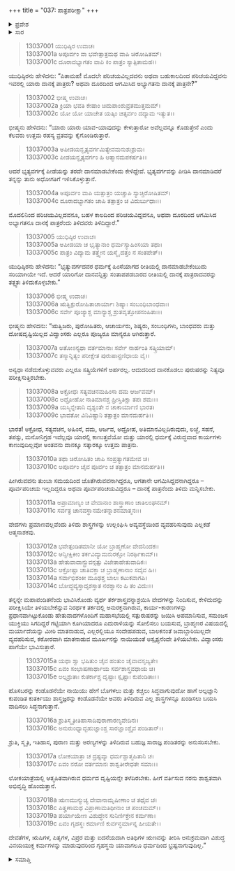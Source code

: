+++
title = "037: ಪಾತ್ರಪರೀಕ್ಷಾ"
+++

<details><summary>ಪ್ರವೇಶ</summary>


।।   ಓಂ ಓಂ ನಮೋ ನಾರಾಯಣಾಯ।।   ಶ್ರೀ ವೇದವ್ಯಾಸಾಯ ನಮಃ ।।

ಶ್ರೀ ಕೃಷ್ಣದ್ವೈಪಾಯನ ವೇದವ್ಯಾಸ ವಿರಚಿತ  

**ಶ್ರೀ ಮಹಾಭಾರತ**

**ಅನುಶಾಸನ ಪರ್ವ**

**ದಾನಧರ್ಮ ಪರ್ವ**

**ಅಧ್ಯಾಯ 37**


</details>

<details><summary>ಸಾರ</summary>

ದಾನಕ್ಕೆ ಪಾತ್ರರಾದವರ ಕುರಿತು ಭೀಷ್ಮನು ಯುಧಿಷ್ಠಿರನಿಗೆ ತಿಳಿಸಿದಿದು (1-19).


</details>


> 13037001 ಯುಧಿಷ್ಠಿರ ಉವಾಚ।  
13037001a ಅಪೂರ್ವಂ ವಾ ಭವೇತ್ಪಾತ್ರಮಥ ವಾಪಿ ಚಿರೋಷಿತಮ್।  
13037001c ದೂರಾದಭ್ಯಾಗತಂ ವಾಪಿ ಕಿಂ ಪಾತ್ರಂ ಸ್ಯಾತ್ಪಿತಾಮಹ।।

ಯುಧಿಷ್ಠಿರನು ಹೇಳಿದನು: “ಪಿತಾಮಹ! ಮೊದಲೇ ಪರಿಚಯವಿಲ್ಲದವನು ಅಥವಾ ಬಹುಕಾಲದಿಂದ ಪರಿಚಯವಿದ್ದವನು ಇವರಲ್ಲಿ ಯಾರು ದಾನಕ್ಕೆ ಪಾತ್ರರು? ಅಥವಾ ದೂರದಿಂದ ಆಗಮಿಸಿದ ಅಭ್ಯಾಗತನು ದಾನಕ್ಕೆ ಪಾತ್ರನೇ?”

> 13037002 ಭೀಷ್ಮ ಉವಾಚ।  
13037002a ಕ್ರಿಯಾ ಭವತಿ ಕೇಷಾಂ ಚಿದುಪಾಂಶುವ್ರತಮುತ್ತಮಮ್।  
13037002c ಯೋ ಯೋ ಯಾಚೇತ ಯತ್ಕಿಂ ಚಿತ್ಸರ್ವಂ ದದ್ಯಾಮ ಇತ್ಯುತ।।

ಭೀಷ್ಮನು ಹೇಳಿದನು: “ಯಾರು ಯಾರು ಯಾವ-ಯಾವುದನ್ನು ಕೇಳುತ್ತಾರೋ ಅವೆಲ್ಲವನ್ನೂ ಕೊಡುತ್ತೇನೆ ಎಂದು ಕೆಲವರು ಉತ್ತಮ ರಹಸ್ಯ ವ್ರತವನ್ನು ಕೈಗೊಂಡಿರುತ್ತಾರೆ.

> 13037003a ಅಪೀಡಯನ್ಭೃತ್ಯವರ್ಗಮಿತ್ಯೇವಮನುಶುಶ್ರುಮ।  
13037003c ಪೀಡಯನ್ಭೃತ್ಯವರ್ಗಂ ಹಿ ಆತ್ಮಾನಮಪಕರ್ಷತಿ।।

ಆದರೆ ಭೃತ್ಯವರ್ಗಕ್ಕೆ ಪೀಡೆಯನ್ನು ತರದೇ ದಾನಮಾಡಬೇಕೆಂದು ಕೇಳಿದ್ದೇವೆ. ಭೃತ್ಯವರ್ಗವನ್ನು ಪೀಡಿಸಿ ದಾನಮಾಡಿದರೆ ತನ್ನನ್ನು ತಾನು ಅಧೋಗತಿಗೆ ಇಳಿಸಿಕೊಳ್ಳುತ್ತಾನೆ.

> 13037004a ಅಪೂರ್ವಂ ವಾಪಿ ಯತ್ಪಾತ್ರಂ ಯಚ್ಚಾಪಿ ಸ್ಯಾಚ್ಚಿರೋಷಿತಮ್।  
13037004c ದೂರಾದಭ್ಯಾಗತಂ ಚಾಪಿ ತತ್ಪಾತ್ರಂ ಚ ವಿದುರ್ಬುಧಾಃ।।

ಮೊದಲಿನಿಂದ ಪರಿಚಯವಿಲ್ಲದವನೂ, ಬಹಳ ಕಾಲದಿಂದ ಪರಿಚಯವಿದ್ದವನೂ, ಅಥವಾ ದೂರದಿಂದ ಆಗಮಿಸಿದ ಅಭ್ಯಾಗತನೂ ದಾನಕ್ಕೆ ಪಾತ್ರರೆಂದು ತಿಳಿದವರು ತಿಳಿದಿದ್ದಾರೆ.”

> 13037005 ಯುಧಿಷ್ಠಿರ ಉವಾಚ।  
13037005a ಅಪೀಡಯಾ ಚ ಭೃತ್ಯಾನಾಂ ಧರ್ಮಸ್ಯಾಹಿಂಸಯಾ ತಥಾ।  
13037005c ಪಾತ್ರಂ ವಿದ್ಯಾಮ ತತ್ತ್ವೇನ ಯಸ್ಮೈ ದತ್ತಂ ನ ಸಂತಪೇತ್।।

ಯುಧಿಷ್ಠಿರನು ಹೇಳಿದನು: “ಭೃತ್ಯುವರ್ಗದವರ ಧರ್ಮಕ್ಕೆ ಹಿಂಸೆಯಾಗದ ರೀತಿಯಲ್ಲಿ ದಾನಮಾಡಬೇಕೆಂಬುದು ಸರಿಯಾಗಿಯೇ ಇದೆ. ಆದರೆ ಯಾರಿಗೋ ದಾನವನ್ನಿತ್ತು ಸಂತಾಪಪಡಬಾರದ ರೀತಿಯಲ್ಲಿ ದಾನಕ್ಕೆ ಪಾತ್ರರಾದವರನ್ನು ತತ್ತ್ವತಃ ತಿಳಿದುಕೊಳ್ಳಬೇಕು.”

> 13037006 ಭೀಷ್ಮ ಉವಾಚ।  
13037006a ಋತ್ವಿಕ್ಪುರೋಹಿತಾಚಾರ್ಯಾಃ ಶಿಷ್ಯಾಃ ಸಂಬಂಧಿಬಾಂಧವಾಃ।  
13037006c ಸರ್ವೇ ಪೂಜ್ಯಾಶ್ಚ ಮಾನ್ಯಾಶ್ಚ ಶ್ರುತವೃತ್ತೋಪಸಂಹಿತಾಃ।।

ಭೀಷ್ಮನು ಹೇಳಿದನು: “ಋತ್ವಿಜರು, ಪುರೋಹಿತರು, ಆಚಾರ್ಯರು, ಶಿಷ್ಯರು, ಸಂಬಂಧಿಗಳು, ಬಾಂಧವರು ಮತ್ತು ದೋಷದೃಷ್ಟಿಯಿಲ್ಲದ ವಿದ್ವಾಂಸರು ಎಲ್ಲರೂ ಪೂಜ್ಯರೂ ಮಾನ್ಯರೂ ಆಗಿರುತ್ತಾರೆ.

> 13037007a ಅತೋಽನ್ಯಥಾ ವರ್ತಮಾನಾಃ ಸರ್ವೇ ನಾರ್ಹಂತಿ ಸತ್ಕ್ರಿಯಾಮ್।  
13037007c ತಸ್ಮಾನ್ನಿತ್ಯಂ ಪರೀಕ್ಷೇತ ಪುರುಷಾನ್ಪ್ರಣಿಧಾಯ ವೈ।।

ಅನ್ಯಥಾ ನಡೆದುಕೊಳ್ಳುವವರು ಎಲ್ಲರೂ ಸತ್ಕ್ರಿಯೆಗಳಿಗೆ ಅರ್ಹರಲ್ಲ. ಆದುದರಿಂದ ದಾನಕೊಡಲು ಪುರುಷರನ್ನು ನಿತ್ಯವೂ ಪರೀಕ್ಷಿಸುತ್ತಿರಬೇಕು.

> 13037008a ಅಕ್ರೋಧಃ ಸತ್ಯವಚನಮಹಿಂಸಾ ದಮ ಆರ್ಜವಮ್।  
13037008c ಅದ್ರೋಹೋ ನಾತಿಮಾನಶ್ಚ ಹ್ರೀಸ್ತಿತಿಕ್ಷಾ ತಪಃ ಶಮಃ।।  
13037009a ಯಸ್ಮಿನ್ನೇತಾನಿ ದೃಶ್ಯಂತೇ ನ ಚಾಕಾರ್ಯಾಣಿ ಭಾರತ।  
13037009c ಭಾವತೋ ವಿನಿವಿಷ್ಟಾನಿ ತತ್ಪಾತ್ರಂ ಮಾನಮರ್ಹತಿ।।

ಭಾರತ! ಅಕ್ರೋಧ, ಸತ್ಯವಚನ, ಅಹಿಂಸೆ, ದಮ, ಆರ್ಜವ, ಅದ್ರೋಹ, ಅತಿಮಾನವಿಲ್ಲದಿರುವುದು, ಲಜ್ಜೆ, ಸಹನೆ, ತಪಸ್ಸು, ಮನೋನಿಗ್ರಹ ಇವೆಲ್ಲವೂ ಯಾರಲ್ಲಿ ಕಾಣುತ್ತವೆಯೋ ಮತ್ತು ಯಾರಲ್ಲಿ ಧರ್ಮಕ್ಕೆ ವಿರುದ್ಧವಾದ ಕಾರ್ಯಗಳು ಕಾಣುವುದಿಲ್ಲವೋ ಅಂತವನು ದಾನಕ್ಕೂ ಸತ್ಕಾರಕ್ಕೂ ಉತ್ತಮ ಪಾತ್ರನು.

> 13037010a ತಥಾ ಚಿರೋಷಿತಂ ಚಾಪಿ ಸಂಪ್ರತ್ಯಾಗತಮೇವ ಚ।  
13037010c ಅಪೂರ್ವಂ ಚೈವ ಪೂರ್ವಂ ಚ ತತ್ಪಾತ್ರಂ ಮಾನಮರ್ಹತಿ।।

ಹೀಗಿರುವವನು ತುಂಬಾ ಸಮಯದಿಂದ ಜೊತೆಗಿರುವವನಾಗಿದ್ದರೂ, ಆಗತಾನೇ ಆಗಮಿಸಿದ್ದವನಾಗಿದ್ದರೂ – ಪೂರ್ವಪರಿಚಯ ಇಲ್ಲದಿದ್ದರೂ ಅಥವಾ ಪೂರ್ವಪರಿಚಯವಿದ್ದರೂ – ದಾನಕ್ಕೆ ಪಾತ್ರನೆಂದು ತಿಳಿದು ಮನ್ನಿಸಬೇಕು.

> 13037011a ಅಪ್ರಾಮಾಣ್ಯಂ ಚ ವೇದಾನಾಂ ಶಾಸ್ತ್ರಾಣಾಂ ಚಾತಿಲಂಘನಮ್।  
13037011c ಸರ್ವತ್ರ ಚಾನವಸ್ಥಾನಮೇತನ್ನಾಶನಮಾತ್ಮನಃ।।

ವೇದಗಳು ಪ್ರಮಾಣವಲ್ಲವೆಂದು ತಿಳಿದು ಶಾಸ್ತ್ರಗಳನ್ನು ಉಲ್ಲಂಘಿಸಿ ಅವ್ಯವಸ್ಥೆಯಿಂದ ವ್ಯವಹರಿಸುವುದು ಎಲ್ಲಕಡೆ ಆತ್ಮನಾಶಕವು.

> 13037012a ಭವೇತ್ಪಂಡಿತಮಾನೀ ಯೋ ಬ್ರಾಹ್ಮಣೋ ವೇದನಿಂದಕಃ।  
13037012c ಆನ್ವೀಕ್ಷಿಕೀಂ ತರ್ಕವಿದ್ಯಾಮನುರಕ್ತೋ ನಿರರ್ಥಿಕಾಮ್।।  
13037013a ಹೇತುವಾದಾನ್ಬ್ರುವನ್ಸತ್ಸು ವಿಜೇತಾಹೇತುವಾದಿಕಃ।  
13037013c ಆಕ್ರೋಷ್ಟಾ ಚಾತಿವಕ್ತಾ ಚ ಬ್ರಾಹ್ಮಣಾನಾಂ ಸದೈವ ಹಿ।।  
13037014a ಸರ್ವಾಭಿಶಂಕೀ ಮೂಢಶ್ಚ ಬಾಲಃ ಕಟುಕವಾಗಪಿ।  
13037014c ಬೋದ್ಧವ್ಯಸ್ತಾದೃಶಸ್ತಾತ ನರಶ್ವಾನಂ ಹಿ ತಂ ವಿದುಃ।।

ತನ್ನನ್ನೇ ಮಹಾಪಂಡಿತನೆಂದು ಭಾವಿಸಿಕೊಂಡು ವ್ಯರ್ಥ ತರ್ಕಶಾಸ್ತ್ರವನ್ನಾಶ್ರಯಿಸಿ ವೇದಗಳನ್ನು ನಿಂದಿಸುವ, ಕೇಳಿದುದನ್ನು ಪರೀಕ್ಷಿಸಿಯೇ ತಿಳಿಯಬೇಕೆನ್ನುವ ನಿರರ್ಥಕ ತರ್ಕದಲ್ಲಿ ಅನುರಕ್ತನಾಗಿರುವ, ಕಾರ್ಯ-ಕಾರಣಗಳನ್ನು ಪ್ರಧಾನವಾಗಿಟ್ಟುಕೊಂಡು ಹೇತುವಾದಗಳೊಂದಿಗೆ ಮಹಾಸಭೆಯಲ್ಲಿ ಸತ್ಪುರುಷರನ್ನು ಜಯಿಸಿ ಅಪಮಾನಿಸುವ, ಸಮಂಜಸ ಯುಕ್ತಿಯು ಸಿಗದಿದ್ದರೆ ಗಟ್ಟಿಯಾಗಿ ಕೂಗಿಯಾದರೂ ಎದುರಾಳಿಯನ್ನು ಸೋಲಿಸಲು ಬಯಸುವ, ಬ್ರಾಹ್ಮಣರ ವಿಷಯದಲ್ಲಿ ಮರ್ಯಾದೆಯನ್ನು ಮೀರಿ ಮಾತನಾಡುವ, ಎಲ್ಲರಲ್ಲಿಯೂ ಸಂದೇಹಪಡುವ, ಬಾಲಕನಂತೆ ಜವಾಬ್ದಾರಿಯಿಲ್ಲದೇ ವ್ಯವಹರಿಸುವ, ಕಠೋರವಾಗಿ ಮಾತನಾಡುವ ಮೂರ್ಖನನ್ನು ನಾಯಿಯಂತೆ ಅಸ್ಪೃಶ್ಯನೆಂದೇ ತಿಳಿಯಬೇಕು. ವಿದ್ವಾಂಸರು ಹಾಗೆಯೇ ಭಾವಿಸುತ್ತಾರೆ.

> 13037015a ಯಥಾ ಶ್ವಾ ಭಷಿತುಂ ಚೈವ ಹಂತುಂ ಚೈವಾವಸೃಜ್ಯತೇ।  
13037015c ಏವಂ ಸಂಭಾಷಣಾರ್ಥಾಯ ಸರ್ವಶಾಸ್ತ್ರವಧಾಯ ಚ।  
13037015e ಅಲ್ಪಶ್ರುತಾಃ ಕುತರ್ಕಾಶ್ಚ ದೃಷ್ಟಾಃ ಸ್ಪೃಷ್ಟಾಃ ಕುಪಂಡಿತಾಃ।।

ಹೊಸಬರನ್ನು ಕಂಡೊಡನೆಯೇ ನಾಯಿಯು ಹೇಗೆ ಬೊಗಳಲು ಮತ್ತು ಕಚ್ಚಲು ಸಿದ್ಧವಾಗುವುದೋ ಹಾಗೆ ಅಲ್ಪಜ್ಞಾನಿ ಕುಪಂಡಿತ ಕುತರ್ಕಿಯು ಶಾಸ್ತ್ರಜ್ಞರನ್ನು ಕಂಡೊಡನೆಯೇ ಅವರು ತಿಳಿದಿರುವ ಎಲ್ಲ ಶಾಸ್ತ್ರಗಳನ್ನೂ ಖಂಡಿಸಲು ಬಯಸಿ ವಾದಿಸಲು ಸಿದ್ಧನಾಗುತ್ತಾನೆ.

> 13037016a ಶ್ರುತಿಸ್ಮೃತೀತಿಹಾಸಾದಿಪುರಾಣಾರಣ್ಯವೇದಿನಃ।  
13037016c ಅನುರುಂಧ್ಯಾದ್ಬಹುಜ್ಞಾಂಶ್ಚ ಸಾರಜ್ಞಾಂಶ್ಚೈವ ಪಂಡಿತಾನ್।।

ಶ್ರುತಿ, ಸ್ಮೃತಿ, ಇತಿಹಾಸ, ಪುರಾಣ ಮತ್ತು ಅರಣ್ಯಗಳನ್ನು ತಿಳಿದಿರುವ ಬಹುಜ್ಞ ಸಾರಾಜ್ಞ ಪಂಡಿತರನ್ನು ಅನುಸರಿಸಬೇಕು.

> 13037017a ಲೋಕಯಾತ್ರಾ ಚ ದ್ರಷ್ಟವ್ಯಾ ಧರ್ಮಶ್ಚಾತ್ಮಹಿತಾನಿ ಚ।  
13037017c ಏವಂ ನರೋ ವರ್ತಮಾನಃ ಶಾಶ್ವತೀರೇಧತೇ ಸಮಾಃ।।

ಲೋಕಯಾತ್ರೆಯಲ್ಲಿ ಆತ್ಮಹಿತವಾಗಿರುವ ಧರ್ಮದ ದೃಷ್ಟಿಯನ್ನೇ ತಳೆದಿರಬೇಕು. ಹೀಗೆ ವರ್ತಿಸುವ ನರನು ಶಾಶ್ವತವಾಗಿ ಅಭಿವೃದ್ಧಿ ಹೊಂದುತ್ತಾನೆ.

> 13037018a ಋಣಮುನ್ಮುಚ್ಯ ದೇವಾನಾಮೃಷೀಣಾಂ ಚ ತಥೈವ ಚ।  
13037018c ಪಿತೄಣಾಮಥ ವಿಪ್ರಾಣಾಮತಿಥೀನಾಂ ಚ ಪಂಚಮಮ್।।  
13037019a ಪರ್ಯಾಯೇಣ ವಿಶುದ್ಧೇನ ಸುನಿರ್ಣಿಕ್ತೇನ ಕರ್ಮಣಾ।  
13037019c ಏವಂ ಗೃಹಸ್ಥಃ ಕರ್ಮಾಣಿ ಕುರ್ವನ್ಧರ್ಮಾನ್ನ ಹೀಯತೇ।।

ದೇವತೆಗಳ, ಋಷಿಗಳ, ಪಿತೃಗಳ, ವಿಪ್ರರ ಮತ್ತು ಐದನೆಯದಾಗಿ ಅತಿಥಿಗಳ ಋಣವನ್ನು ತೀರಿಸಿ ಅನುಕ್ರಮವಾಗಿ ವಿಶುದ್ಧ ವಿನಯಯುಕ್ತ ಕರ್ಮಗಳನ್ನು ಮಾಡುವುದರಿಂದ ಗೃಹಸ್ಥನು ಯಾವಾಗಲೂ ಧರ್ಮದಿಂದ ಭ್ರಷ್ಟನಾಗುವುದಿಲ್ಲ.”



<details><summary>ಸಮಾಪ್ತಿ</summary>


ಇತಿ ಶ್ರೀಮಹಾಭಾರತೇ ಅನುಶಾಸನ ಪರ್ವಣಿ ದಾನಧರ್ಮ ಪರ್ವಣಿ ಪಾತ್ರಪರೀಕ್ಷಾಯಾಂ ಸಪ್ತತ್ರಿಂಶೋಽಧ್ಯಾಯಃ।।  
ಇದು ಶ್ರೀಮಹಾಭಾರತದಲ್ಲಿ ಅನುಶಾಸನ ಪರ್ವದಲ್ಲಿ ದಾನಧರ್ಮ ಪರ್ವದಲ್ಲಿ ಪಾತ್ರಪರೀಕ್ಷಾ ಎನ್ನುವ ಮೂವತ್ತೇಳನೇ ಅಧ್ಯಾಯವು.



</details>
